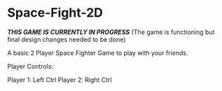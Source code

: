 # Space-Fight-2D

*****THIS GAME IS CURRENTLY IN PROGRESS*****
(The game is functioning but final design changes needed to be done) 

A basic 2 Player Space Fighter Game to play with your friends. 

Player Controls:

Player 1: Left Ctrl
Player 2: Right Ctrl 
